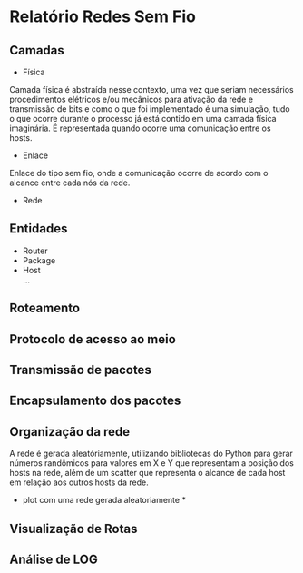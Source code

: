 # Relatório Redes Sem Fio


## Camadas
 * Física
 
  Camada física é abstraída nesse contexto, uma vez que seriam necessários procedimentos elétricos e/ou mecânicos para ativação da rede e transmissão de bits e como o que foi implementado é uma simulação, tudo o que ocorre durante o processo já está contido em uma camada física imaginária. É representada quando ocorre uma comunicação entre os hosts.  
 
 * Enlace
 
  Enlace do tipo sem fio, onde a comunicação ocorre de acordo com o alcance entre cada nós da rede. 
 
 * Rede
 
  

## Entidades
 * Router
 * Package
 * Host  
 ...

## Roteamento

## Protocolo de acesso ao meio

## Transmissão de pacotes

## Encapsulamento dos pacotes

## Organização da rede
A rede é gerada aleatóriamente, utilizando bibliotecas do Python para gerar números randômicos para valores em X e Y que representam a posição dos hosts na rede, além de um scatter que representa o alcance de cada host em relação aos outros hosts da rede.
* plot com uma rede gerada aleatoriamente *

## Visualização de Rotas

## Análise de LOG
